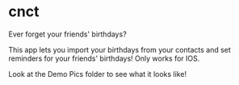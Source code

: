 # cnct
Ever forget your friends' birthdays?

This app lets you import your birthdays from your contacts and set reminders for your friends' birthdays! Only works for IOS.

Look at the Demo Pics folder to see what it looks like!